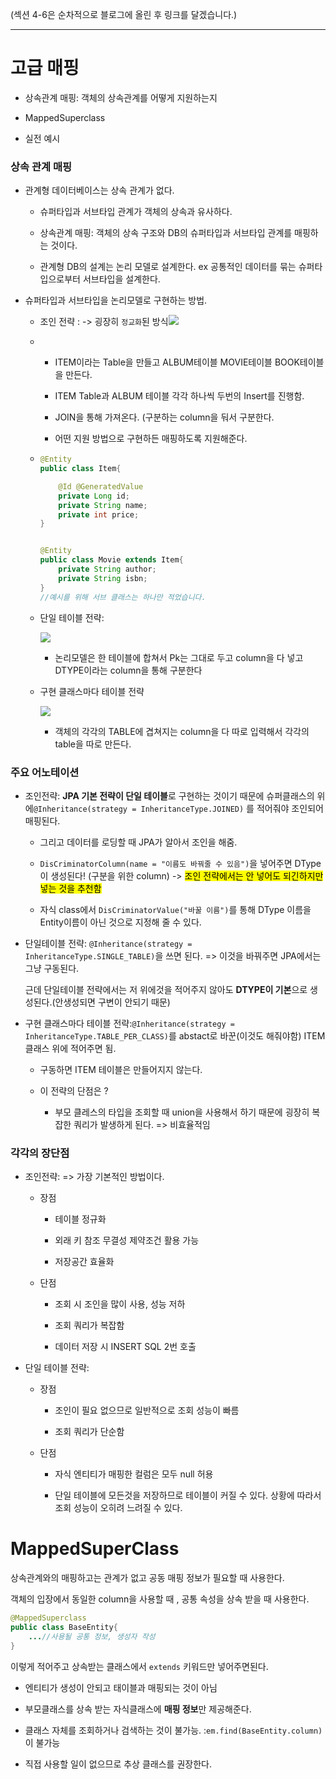 (섹션 4-6은 순차적으로 블로그에 올린 후 링크를 달겠습니다.)

----

# 고급 매핑

- 상속관계 매핑: 객체의 상속관계를 어떻게 지원하는지

- MappedSuperclass

- 실전 예시



### 상속 관계 매핑

- 관계형 데이터베이스는 상속 관계가 없다.
  
  - 슈퍼타입과 서브타입 관계가 객체의 상속과 유사하다.
  
  - 상속관계 매핑: 객체의 상속 구조와 DB의 슈퍼타입과 서브타입 관계를 매핑하는 것이다.
  
  - 관계형 DB의 설계는 논리 모델로 설계한다. ex 공통적인 데이터를 묶는 슈퍼타입으로부터 서브타입을 설계한다.

- 슈퍼타입과 서브타입을 논리모델로 구현하는 방법.
  
  - 조인 전략 : -> 굉장히 `정교화`된 방식![](C:\Users\LG\AppData\Roaming\marktext\images\2022-10-30-00-34-31-image.png)
  
  - - ITEM이라는 Table을 만들고 ALBUM테이블 MOVIE테이블 BOOK테이블을 만든다.
    
    - ITEM Table과 ALBUM 테이블 각각 하나씩 두번의 Insert를 진행함.
    
    - JOIN을 통해 가져온다. (구분하는 column을 둬서 구분한다.
    
    - 어떤 지원 방법으로 구현하든 매핑하도록 지원해준다. 
  
  - ```java
    @Entity
    public class Item{
    
        @Id @GeneratedValue
        private Long id;
        private String name;
        private int price;
    } 
    
    
    @Entity 
    public class Movie extends Item{
        private String author;
        private String isbn;
    }
    //예시를 위해 서브 클래스는 하나만 적었습니다.
    ```
  
  - 단일 테이블 전략:
    
    ![](C:\Users\LG\AppData\Roaming\marktext\images\2022-10-30-00-38-25-image.png)
    
    -  논리모델은 한 테이블에 합쳐서 Pk는 그대로 두고 column을 다 넣고 DTYPE이라는 column을 통해 구분한다
  
  - 구현 클래스마다 테이블 전략
    
    ![](C:\Users\LG\AppData\Roaming\marktext\images\2022-10-30-00-38-47-image.png)
    
    - 객체의 각각의 TABLE에 겹쳐지는 column을 다 따로 입력해서 각각의 table을 따로 만든다.



### 주요 어노테이션

- 조인전략: **JPA 기본 전략이 단일 테이블**로 구현하는 것이기 때문에 슈퍼클래스의 위에`@Inheritance(strategy = InheritanceType.JOINED)` 를 적어줘야 조인되어 매핑된다. 
  
  - 그리고 데이터를 로딩할 때 JPA가 알아서 조인을 해줌. 
  
  - `DisCriminatorColumn(name = "이름도 바꿔줄 수 있음")`을 넣어주면 DType이 생성된다! (구분을 위한 column) -> <mark>조인 전략에서는 안 넣어도 되긴하지만 넣는 것을 추천함</mark>
  
  - 자식 class에서 `DisCriminatorValue("바꿀 이름")`를 통해 DType 이름을 Entity이름이 아닌 것으로 지정해 줄 수 있다.
    
    

- 단일테이블 전략: `@Inheritance(strategy = InheritanceType.SINGLE_TABLE)`을 쓰면 된다. => 이것을 바꿔주면 JPA에서는 그냥 구동된다. 
  
  근데 단일테이블 전략에서는 저 위에것을 적어주지 않아도 **DTYPE이 기본**으로 생성된다.(안생성되면 구변이 안되기 때문)
  
  

- 구현 클래스마다 테이블 전략:`@Inheritance(strategy = InheritanceType.TABLE_PER_CLASS)`를 abstact로 바꾼(이것도 해줘야함) ITEM 클래스 위에 적어주면 됨.
  
  - 구동하면 ITEM 테이블은 만들어지지 않는다. 
  
  - 이 전략의 단점은 ? 
    
    - 부모 클레스의 타입을 조회할 때 union을 사용해서 하기 때문에 굉장히 복잡한 쿼리가 발생하게 된다.  => 비효율적임

### 

### 각각의 장단점

- 조인전략:  => 가장 기본적인 방법이다.
  
  - 장점
    
    - 테이블 정규화
    
    - 외래 키 참조 무결성 제약조건 활용 가능
    
    - 저장공간 효율화
  
  - 단점
    
    - 조회 시 조인을 많이 사용, 성능 저하
    
    - 조회 쿼리가 복잡함
    
    - 데이터 저장 시 INSERT SQL 2번 호출

- 단일 테이블 전략: 
  
  - 장점
    
    - 조인이 필요 없으므로 일반적으로 조회 성능이 빠름
    
    - 조회 쿼리가 단순함
  
  - 단점
    
    - 자식 엔티티가 매핑한 컬럼은 모두 null 허용
    
    - 단일 테이블에 모든것을 저장하므로 테이블이 커질 수 있다. 상황에 따라서 조회 성능이 오히려 느려질 수 있다.

# 

# MappedSuperClass

상속관계와의 매핑하고는 관계가 없고 공동 매핑 정보가 필요할 때 사용한다.

객체의 입장에서 동일한 column을 사용할 때 , 공통 속성을 상속 받을 때 사용한다.

```java
@MappedSuperclass
public class BaseEntity{
    ...//사용될 공통 정보, 생성자 작성
}
```

이렇게 적어주고 상속받는 클래스에서 `extends` 키워드만 넣어주면된다.



- 엔티티가 생성이 안되고 태이블과 매핑되는 것이 아님

- 부모클래스를 상속 받는 자식클래스에 **매핑 정보**만 제공해준다.

- 클래스 자체를 조회하거나 검색하는 것이 불가능. :`em.find(BaseEntity.column)`이 불가능

- 직접 사용할 일이 없으므로 추상 클래스를 권장한다.
